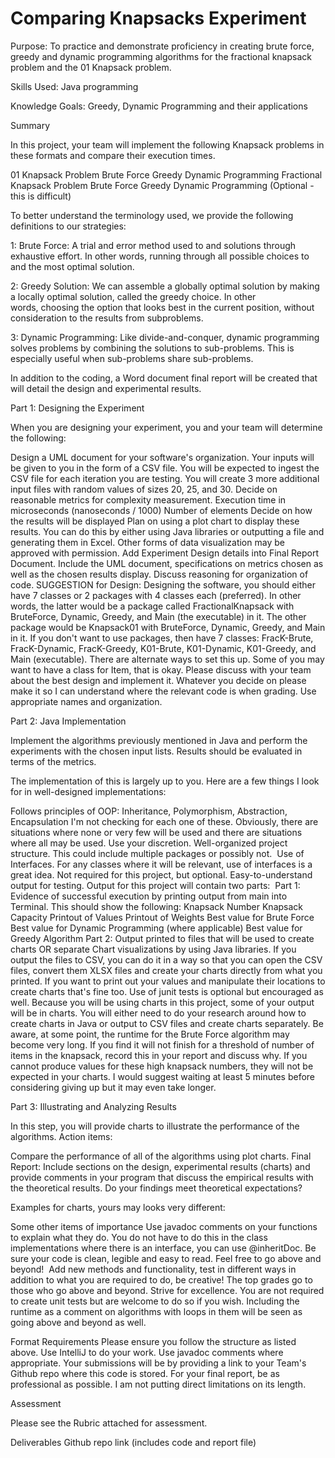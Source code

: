 # Comparing Knapsacks Experiment

Purpose: To practice and demonstrate proficiency in creating brute force, greedy and dynamic programming algorithms for the fractional knapsack problem and the 01 Knapsack problem.

Skills Used: Java programming

Knowledge Goals: Greedy, Dynamic Programming and their applications




Summary

In this project, your team will implement the following Knapsack problems in these formats and compare their execution times.

01 Knapsack Problem
Brute Force
Greedy
Dynamic Programming
Fractional Knapsack Problem
Brute Force
Greedy
Dynamic Programming (Optional - this is difficult)

To better understand the terminology used, we provide the following definitions to our strategies: 

1: Brute Force: A trial and error method used to and solutions through exhaustive effort. In other words, running through all possible choices to and the most optimal solution. 

2: Greedy Solution: We can assemble a globally optimal solution by making a locally optimal solution, called the greedy choice. In other words, choosing the option that looks best in the current position, without consideration to the results from subproblems. 

3: Dynamic Programming: Like divide-and-conquer, dynamic programming solves problems by combining the solutions to sub-problems. This is especially useful when sub-problems share sub-problems.

In addition to the coding, a Word document final report will be created that will detail the design and experimental results.




Part 1: Designing the Experiment

When you are designing your experiment, you and your team will determine the following:

Design a UML document for your software's organization.
Your inputs will be given to you in the form of a CSV file. You will be expected to ingest the CSV file for each iteration you are testing. You will create 3 more additional input files with random values of sizes 20, 25, and 30.
Decide on reasonable metrics for complexity measurement.
Execution time in microseconds (nanoseconds / 1000)
Number of elements
Decide on how the results will be displayed
Plan on using a plot chart to display these results. You can do this by either using Java libraries or outputting a file and generating them in Excel. Other forms of data visualization may be approved with permission.
Add Experiment Design details into Final Report Document. Include the UML document, specifications on metrics chosen as well as the chosen results display. Discuss reasoning for organization of code.
SUGGESTION for Design: Designing the software, you should either have 7 classes or 2 packages with 4 classes each (preferred). In other words, the latter would be a package called FractionalKnapsack with BruteForce, Dynamic, Greedy, and Main (the executable) in it. The other package would be Knapsack01 with BruteForce, Dynamic, Greedy, and Main in it.
If you don't want to use packages, then have 7 classes: FracK-Brute, FracK-Dynamic, FracK-Greedy, K01-Brute, K01-Dynamic, K01-Greedy, and Main (executable).
There are alternate ways to set this up. Some of you may want to have a class for Item, that is okay. Please discuss with your team about the best design and implement it. Whatever you decide on please make it so I can understand where the relevant code is when grading. Use appropriate names and organization.




Part 2: Java Implementation

Implement the algorithms previously mentioned in Java and perform the experiments with the chosen input lists. Results should be evaluated in terms of the metrics.

The implementation of this is largely up to you. Here are a few things I look for in well-designed implementations:

Follows principles of OOP: Inheritance, Polymorphism, Abstraction, Encapsulation
I'm not checking for each one of these. Obviously, there are situations where none or very few will be used and there are situations where all may be used. Use your discretion.
Well-organized project structure.
This could include multiple packages or possibly not. 
Use of Interfaces.
For any classes where it will be relevant, use of interfaces is a great idea. Not required for this project, but optional.
Easy-to-understand output for testing.
Output for this project will contain two parts: 
Part 1: Evidence of successful execution by printing output from main into Terminal. This should show the following:
Knapsack Number
Knapsack Capacity
Printout of Values
Printout of Weights
Best value for Brute Force
Best value for Dynamic Programming (where applicable)
Best value for Greedy Algorithm
Part 2: Output printed to files that will be used to create charts OR separate Chart visualizations by using Java libraries.
If you output the files to CSV, you can do it in a way so that you can open the CSV files, convert them XLSX files and create your charts directly from what you printed. If you want to print out your values and manipulate their locations to create charts that's fine too.
Use of junit tests is optional but encouraged as well.
Because you will be using charts in this project, some of your output will be in charts. You will either need to do your research around how to create charts in Java or output to CSV files and create charts separately.
Be aware, at some point, the runtime for the Brute Force algorithm may become very long. If you find it will not finish for a threshold of number of items in the knapsack, record this in your report and discuss why. If you cannot produce values for these high knapsack numbers, they will not be expected in your charts. I would suggest waiting at least 5 minutes before considering giving up but it may even take longer.




Part 3: Illustrating and Analyzing Results

In this step, you will provide charts to illustrate the performance of the algorithms. Action items:

Compare the performance of all of the algorithms using plot charts.
Final Report: Include sections on the design, experimental results (charts) and provide comments in your program that discuss the empirical results with the theoretical results. Do your findings meet theoretical expectations?




Examples for charts, yours may looks very different:







Some other items of importance
Use javadoc comments on your functions to explain what they do. You do not have to do this in the class implementations where there is an interface, you can use @inheritDoc.
Be sure your code is clean, legible and easy to read.
Feel free to go above and beyond!  Add new methods and functionality, test in different ways in addition to what you are required to do, be creative! The top grades go to those who go above and beyond. Strive for excellence.
You are not required to create unit tests but are welcome to do so if you wish.
Including the runtime as a comment on algorithms with loops in them will be seen as going above and beyond as well.




Format Requirements
Please ensure you follow the structure as listed above. Use IntelliJ to do your work. Use javadoc comments where appropriate.
Your submissions will be by providing a link to your Team's Github repo where this code is stored.
For your final report, be as professional as possible. I am not putting direct limitations on its length.




Assessment

Please see the Rubric attached for assessment.




Deliverables
Github repo link (includes code and report file)
